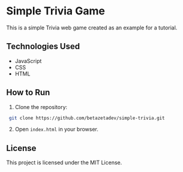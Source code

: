 # Simple Trivia Game

This is a simple Trivia web game created as an example for a tutorial.

## Technologies Used
- JavaScript
- CSS
- HTML

## How to Run
1. Clone the repository:
  ```sh
   git clone https://github.com/betazetadev/simple-trivia.git
  ```
2. Open `index.html` in your browser.

## License

This project is licensed under the MIT License.
